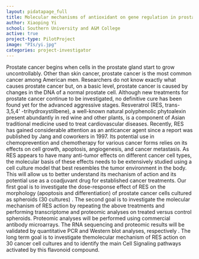```yaml
---
layout: pidatapage_full
title: Molecular mechanisms of antioxidant on gene regulation in prostate cancer cells
author: Xiaoping Yi
school: Southern University and A&M College
active: true
project-type: PilotProject
image: "PIs/yi.jpg"
categories: project-investigator
---
```


<p>Prostate cancer begins when cells in the prostate gland start to grow uncontrollably. Other than skin cancer, prostate cancer is the most common cancer among American men. Researchers do not know exactly what causes prostate cancer but, on a basic level, prostate cancer is caused by changes in the DNA of a normal prostate cell. Although new treatments for prostate cancer continue to be investigated, no definitive cure has been found yet for the advanced aggressive stages. Resveratrol (RES, trans-3,5,4' -trihydroxystilbene), a well-known natural polyphenolic phytoalexin present abundantly in red wine and other plants, is a component of Asian traditional medicine used to treat cardiovascular diseases. Recently, RES has gained considerable attention as an anticancer agent since a report was published by Jang and coworkers in 1997. Its potential use in chemoprevention and chemotherapy for various cancer forms relies on its effects on cell growth, apoptosis, angiogenesis, and cancer metastasis. As RES appears to have many anti-tumor effects on different cancer cell types, the molecular basis of these effects needs to be extensively studied using a cell culture model that best resembles the tumor environment in the body. This will allow us to better understand its mechanism of action and its potential use as a coadjuvant drug for established cancer treatments. Our first goal is to investigate the dose-response effect of RES on the morphology (apoptosis and differentiation) of prostate cancer cells cultured as spheroids (30 cultures) . The second goal is to investigate the molecular mechanism of RES action by repeating the above treatments and performing transcriptome and proteomic analyses on treated versus control spheroids. Proteomic analyses will be performed using commercial antibody microarrays. The RNA sequencing and proteomic results will be validated by quantitative PCR and Western blot analyses, respectively . The long term goal is to investigate themolecular mechanism of RES action on 30 cancer cell cultures and to identify the main Cell Signaling pathways activated by this flavonoid compound.</p>
